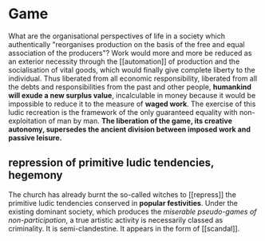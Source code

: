 # Game

What are the organisational perspectives of life in a society which authentically "reorganises production on the basis of the free and equal association of the producers"? Work would more and more be reduced as an exterior necessity through the [[automation]] of production and the socialisation of vital goods, which would finally give complete liberty to the individual. Thus liberated from all economic responsibility, liberated from all the debts and responsibilities from the past and other people, **humankind will exude a new surplus value**, incalculable in money because it would be impossible to reduce it to the measure of **waged work**.  The exercise of this ludic recreation is the framework of the only guaranteed equality with non-exploitation of man by man. **The liberation of the game, its creative autonomy, supersedes the ancient division between imposed work and passive leisure.**

## repression of primitive ludic tendencies, hegemony

The church has already burnt the so-called witches to [[repress]] the primitive ludic tendencies conserved in **popular festivities**. Under the existing dominant society, which produces the *miserable pseudo-games of non-participation*, a true artistic activity is necessarily classed as criminality. It is semi-clandestine. It appears in the form of [[scandal]].
